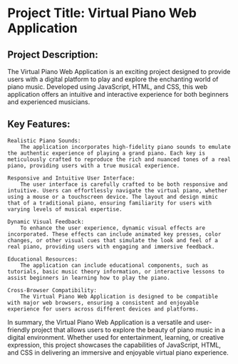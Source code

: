 # Project Title: Virtual Piano Web Application

## Project Description:

The Virtual Piano Web Application is an exciting project designed to provide users with a digital platform to play and explore the enchanting world of piano music. Developed using JavaScript, HTML, and CSS, this web application offers an intuitive and interactive experience for both beginners and experienced musicians.

## Key Features:

    Realistic Piano Sounds:
        The application incorporates high-fidelity piano sounds to emulate the authentic experience of playing a grand piano. Each key is meticulously crafted to reproduce the rich and nuanced tones of a real piano, providing users with a true musical experience.

    Responsive and Intuitive User Interface:
        The user interface is carefully crafted to be both responsive and intuitive. Users can effortlessly navigate the virtual piano, whether using a mouse or a touchscreen device. The layout and design mimic that of a traditional piano, ensuring familiarity for users with varying levels of musical expertise.

    Dynamic Visual Feedback:
        To enhance the user experience, dynamic visual effects are incorporated. These effects can include animated key presses, color changes, or other visual cues that simulate the look and feel of a real piano, providing users with engaging and immersive feedback.

    Educational Resources:
        The application can include educational components, such as tutorials, basic music theory information, or interactive lessons to assist beginners in learning how to play the piano.

    Cross-Browser Compatibility:
        The Virtual Piano Web Application is designed to be compatible with major web browsers, ensuring a consistent and enjoyable experience for users across different devices and platforms.

In summary, the Virtual Piano Web Application is a versatile and user-friendly project that allows users to explore the beauty of piano music in a digital environment. Whether used for entertainment, learning, or creative expression, this project showcases the capabilities of JavaScript, HTML, and CSS in delivering an immersive and enjoyable virtual piano experience.
